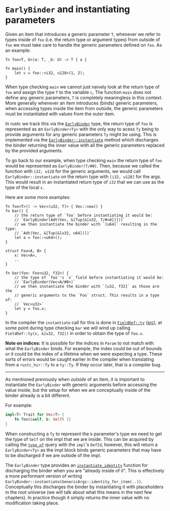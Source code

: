 # `EarlyBinder` and instantiating parameters

Given an item that introduces a generic parameter `T`, whenever we refer to types inside of `foo` (i.e. the return type or argument types) from outside of `foo` we must take care to handle the generic parameters defined on `foo`. As an example:

```rust,ignore
fn foo<T, U>(a: T, _b: U) -> T { a }

fn main() {
    let c = foo::<i32, u128>(1, 2);
}
```

When type checking `main` we cannot just naively look at the return type of `foo` and assign the type `T` to the variable `c`, The function `main` does not define any generic parameters, `T` is completely meaningless in this context. More generally whenever an item introduces (binds) generic parameters, when accessing types inside the item from outside, the generic parameters must be instantiated with values from the outer item.

In rustc we track this via the [`EarlyBinder`] type, the return type of `foo` is represented as an `EarlyBinder<Ty>` with the only way to acess `Ty` being to provide arguments for any generic parameters `Ty` might be using. This is implemented via the [`EarlyBinder::instantiate`] method which discharges the binder returning the inner value with all the generic parameters replaced by the provided arguments.

To go back to our example, when type checking `main` the return type of `foo` would be represented as `EarlyBinder(T/#0)`. Then, because we called the function with `i32, u128` for the generic arguments, we would call `EarlyBinder::instantiate` on the return type with `[i32, u128]` for the args. This would result in an instantiated return type of `i32` that we can use as the type of the local `c`.

Here are some more examples:

```rust,ignore
fn foo<T>() -> Vec<(u32, T)> { Vec::new() }
fn bar() {
    // the return type of `foo` before instantiating it would be:
    // `EarlyBinder(Adt(Vec, &[Tup(&[u32, T/#=0])]))`
    // we then instantiate the binder with `[u64]` resulting in the type:
    // `Adt(Vec, &[Tup(&[u32, u64])])`
    let a = foo::<u64>();
}
```

```rust,ignore
struct Foo<A, B> {
    x: Vec<A>,
    ..
}

fn bar(foo: Foo<u32, f32>) { 
    // the type of `foo`'s `x` field before instantiating it would be:
    // `EarlyBinder(Vec<A/#0>)`
    // we then instantiate the binder with `[u32, f32]` as those are the
    // generic arguments to the `Foo` struct. This results in a type of:
    // `Vec<u32>`
    let y = foo.x;
}
```

In the compiler the `instantiate` call for this is done in [`FieldDef::ty`] ([src][field_def_ty_src]), at some point during type checking `bar` we will wind up calling `FieldDef::ty(x, &[u32, f32])` in order to obtain the type of `foo.x`.

**Note on indices:** It is possible for the indices in `Param` to not match with what the `EarlyBinder` binds. For
example, the index could be out of bounds or it could be the index of a lifetime when we were expecting a type.
These sorts of errors would be caught earlier in the compiler when translating from a `rustc_hir::Ty` to a `ty::Ty`.
If they occur later, that is a compiler bug.

[`FieldDef::ty`]: https://doc.rust-lang.org/nightly/nightly-rustc/rustc_middle/ty/struct.FieldDef.html#method.ty
[field_def_ty_src]: https://github.com/rust-lang/rust/blob/44d679b9021f03a79133021b94e6d23e9b55b3ab/compiler/rustc_middle/src/ty/mod.rs#L1421-L1426
[`EarlyBinder`]: https://doc.rust-lang.org/nightly/nightly-rustc/rustc_middle/ty/type.EarlyBinder.html
[`EarlyBinder::instantiate`]: https://doc.rust-lang.org/nightly/nightly-rustc/rustc_infer/infer/canonical/ir/struct.EarlyBinder.html#method.instantiate

---

As mentioned previously when _outside_ of an item, it is important to instantiate the `EarlyBinder` with generic arguments before accessing the value inside, but the setup for when we are conceptually inside of the binder already is a bit different.

For example:
```rust
impl<T> Trait for Vec<T> {
    fn foo(&self, b: Self) {}
}
```

When constructing a `Ty` to represent the `b` parameter's type we need to get the type of `Self` on the impl that we are inside. This can be acquired by calling the [`type_of`] query with the `impl`'s `DefId`, however, this will return a `EarlyBinder<Ty>` as the impl block binds generic parameters that may have to be discharged if we are outside of the impl.

The `EarlyBinder` type provides an [`instantiate_identity`] function for discharging the binder when you are "already inside of it". This is effectively a more performant version of writing `EarlyBinder::instantiate(GenericArgs::identity_for_item(..))`. Conceptually this discharges the binder by instantiating it with placeholders in the root universe (we will talk about what this means in the next few chapters). In practice though it simply returns the inner value with no modification taking place.

[`type_of`]: https://doc.rust-lang.org/nightly/nightly-rustc/rustc_middle/ty/context/struct.TyCtxt.html#method.type_of
[`instantiate_identity`]: https://doc.rust-lang.org/nightly/nightly-rustc/rustc_infer/infer/canonical/ir/struct.EarlyBinder.html#method.instantiate_identity
